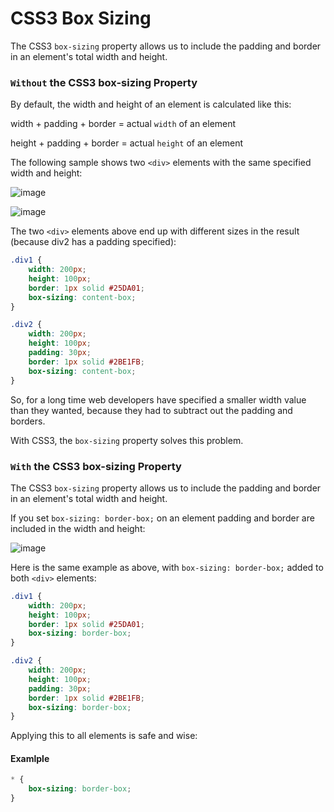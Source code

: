 # CSS3 Box Sizing

The CSS3 ```box-sizing``` property allows us to include the padding and border in an element's total width and height.

### ```Without``` the CSS3 box-sizing Property

By default, the width and height of an element is calculated like this:

width + padding + border = actual ```width``` of an element

height + padding + border = actual ```height``` of an element

The following sample shows two ```<div>``` elements with the same specified width and height:

![image](https://user-images.githubusercontent.com/6780840/29966321-080ad732-8f2f-11e7-904b-1820d5daf165.png)

![image](https://user-images.githubusercontent.com/6780840/29966336-1747606c-8f2f-11e7-9d2b-220b44281830.png)

The two ```<div>``` elements above end up with different sizes in the result (because div2 has a padding specified):

```css
.div1 {
    width: 200px;
    height: 100px;
    border: 1px solid #25DA01;
    box-sizing: content-box;
}

.div2 {
    width: 200px;
    height: 100px;
    padding: 30px;
    border: 1px solid #2BE1FB;
    box-sizing: content-box;
}
```

So, for a long time web developers have specified a smaller width value than they wanted, because they had to subtract out the padding and borders.

With CSS3, the ```box-sizing``` property solves this problem.

### ```With``` the CSS3 box-sizing Property

The CSS3 ```box-sizing``` property allows us to include the padding and border in an element's total width and height.

If you set ```box-sizing: border-box;``` on an element padding and border are included in the width and height:


![image](https://user-images.githubusercontent.com/6780840/29966520-e2eae7d4-8f2f-11e7-9b89-0f7c0693cd7f.png)

Here is the same example as above, with ```box-sizing: border-box;``` added to both ```<div>``` elements:

```css
.div1 {
    width: 200px;
    height: 100px;
    border: 1px solid #25DA01;
    box-sizing: border-box;
}

.div2 {
    width: 200px;
    height: 100px;
    padding: 30px;
    border: 1px solid #2BE1FB;
    box-sizing: border-box;
}
```

Applying this to all elements is safe and wise:

#### Examlple

```css
* {
    box-sizing: border-box;
}
```

